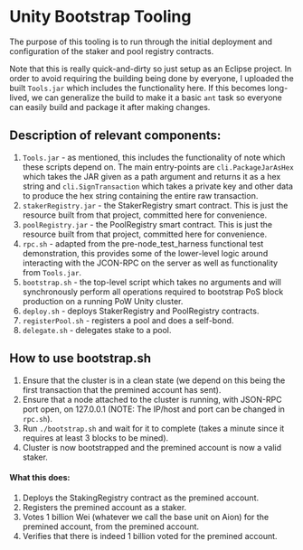 Unity Bootstrap Tooling
===

The purpose of this tooling is to run through the initial deployment and configuration of the staker and pool registry contracts.

Note that this is really quick-and-dirty so just setup as an Eclipse project.  In order to avoid requiring the building being done by everyone, I uploaded the built `Tools.jar` which includes the functionality here.  If this becomes long-lived, we can generalize the build to make it a basic `ant` task so everyone can easily build and package it after making changes.

Description of relevant components:
---

1)  `Tools.jar` - as mentioned, this includes the functionality of note which these scripts depend on.  The main entry-points are `cli.PackageJarAsHex` which takes the JAR given as a path argument and returns it as a hex string and `cli.SignTransaction` which takes a private key and other data to produce the hex string containing the entire raw transaction.
2)  `stakerRegistry.jar` - the StakerRegistry smart contract.  This is just the resource built from that project, committed here for convenience.
3)  `poolRegistry.jar` - the PoolRegistry smart contract.  This is just the resource built from that project, committed here for convenience.
4)  `rpc.sh` - adapted from the pre-node_test_harness functional test demonstration, this provides some of the lower-level logic around interacting with the JCON-RPC on the server as well as functionality from `Tools.jar`.
5)  `bootstrap.sh` - the top-level script which takes no arguments and will synchronously perform all operations required to bootstrap PoS block production on a running PoW Unity cluster.
6)  `deploy.sh` - deploys StakerRegistry and PoolRegistry contracts.
7)  `registerPool.sh` - registers a pool and does a self-bond.
8)  `delegate.sh` -  delegates stake to a pool.

How to use bootstrap.sh
---

1)  Ensure that the cluster is in a clean state (we depend on this being the first transaction that the premined account has sent).
2)  Ensure that a node attached to the cluster is running, with JSON-RPC port open, on 127.0.0.1 (NOTE:  The IP/host and port can be changed in `rpc.sh`).
3)  Run `./bootstrap.sh` and wait for it to complete (takes a minute since it requires at least 3 blocks to be mined).
4)  Cluster is now bootstrapped and the premined account is now a valid staker.

#### What this does:

1)  Deploys the StakingRegistry contract as the premined account.
2)  Registers the premined account as a staker.
3)  Votes 1 billion Wei (whatever we call the base unit on Aion) for the premined account, from the premined account.
4)  Verifies that there is indeed 1 billion voted for the premined account.
